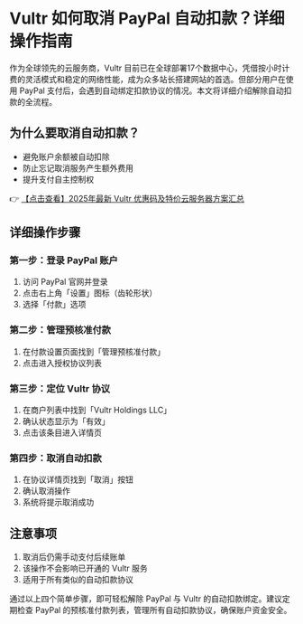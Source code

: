 # Vultr 如何取消 PayPal 自动扣款？详细操作指南

作为全球领先的云服务商，Vultr 目前已在全球部署17个数据中心，凭借按小时计费的灵活模式和稳定的网络性能，成为众多站长搭建网站的首选。但部分用户在使用 PayPal 支付后，会遇到自动绑定扣款协议的情况。本文将详细介绍解除自动扣款的全流程。

## 为什么要取消自动扣款？

- 避免账户余额被自动扣除
- 防止忘记取消服务产生额外费用
- 提升支付自主控制权

👉 [【点击查看】2025年最新 Vultr 优惠码及特价云服务器方案汇总](https://bit.ly/VuLtr)

## 详细操作步骤

### 第一步：登录 PayPal 账户
1. 访问 PayPal 官网并登录
2. 点击右上角「设置」图标（齿轮形状）
3. 选择「付款」选项

### 第二步：管理预核准付款
1. 在付款设置页面找到「管理预核准付款」
2. 点击进入授权协议列表

### 第三步：定位 Vultr 协议
1. 在商户列表中找到「Vultr Holdings LLC」
2. 确认状态显示为「有效」
3. 点击该条目进入详情页

### 第四步：取消自动扣款
1. 在协议详情页找到「取消」按钮
2. 确认取消操作
3. 系统将提示取消成功

## 注意事项

1. 取消后仍需手动支付后续账单
2. 该操作不会影响已开通的 Vultr 服务
3. 适用于所有类似的自动扣款协议

通过以上四个简单步骤，即可轻松解除 PayPal 与 Vultr 的自动扣款绑定。建议定期检查 PayPal 的预核准付款列表，管理所有自动扣款协议，确保账户资金安全。